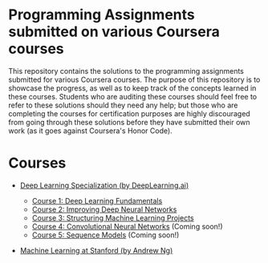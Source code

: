 # Programming Assignments submitted on various Coursera courses 
 
  This repository contains the solutions to the programming assignments submitted for various Coursera courses. The purpose of this repository is to showcase the progress, as well as to keep track of the concepts learned in these courses. Students who are auditing these courses should feel free to refer to these solutions should they need any help; but those who are completing the courses for certification purposes are highly discouraged from going through these solutions before they have submitted their own work (as it goes against Coursera's Honor Code). 

# Courses
 
  * [Deep Learning Specialization (by DeepLearning.ai)](Deep_Learning_Specialization__Deeplearning.ai/)

    - [Course 1: Deep Learning Fundamentals](Deep_Learning_Specialization__Deeplearning.ai/1__Deep_Learning_Fundamentals)
    - [Course 2: Improving Deep Neural Networks](Deep_Learning_Specialization__Deeplearning.ai/2__Improving_Deep_Neural_Networks)
    - [Course 3: Structuring Machine Learning Projects](Deep_Learning_Specialization__Deeplearning.ai/3__Structuring_Machine_Learning_Projects) 
    - [Course 4: Convolutional Neural Networks](Deep_Learning_Specialization__Deeplearning.ai/4__Convolutional_Neural_Networks) (Coming soon!)
    - [Course 5: Sequence Models](Deep_Learning_Specialization__Deeplearning.ai/5__Sequence_Models) (Coming soon!)

  * [Machine Learning at Stanford (by Andrew Ng)](Machine_Learning__Stanford__Andrew_Ng/)